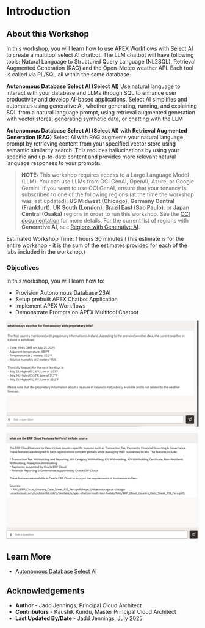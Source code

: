 # Introduction

## About this Workshop

In this workshop, you will learn how to use APEX Workflows with Select AI to create a multitool select AI chatbot. The LLM chatbot will have following tools: Natural Language to Structured Query Language (NL2SQL), Retrieval Augmented Generation (RAG) and the Open-Meteo weather API. Each tool is called via PL/SQL all within the same database.

 **Autonomous Database Select AI (Select AI)**
Use natural language to interact with your database and LLMs through SQL to enhance user productivity and develop AI-based applications. Select AI simplifies and automates using generative AI, whether generating, running, and explaining SQL from a natural language prompt, using retrieval augmented generation with vector stores, generating synthetic data, or chatting with the LLM

 **Autonomous Database Select AI (Select AI)** with **Retrieval Augmented Generation (RAG)** Select AI with RAG augments your natural language prompt by retrieving content from your specified vector store using semantic similarity search. This reduces hallucinations by using your specific and up-to-date content and provides more relevant natural language responses to your prompts.

> **NOTE:** This workshop requires access to a Large Language Model (LLM). You can use LLMs from OCI GenAI, OpenAI, Azure, or Google Gemini. If you want to use OCI GenAI, ensure that your tenancy is subscribed to one of the following regions (at the time the workshop was last updated): **US Midwest (Chicago)**, **Germany Central (Frankfurt)**, **UK South (London)**, **Brazil East (Sao Paulo)**, or **Japan Central (Osaka)** regions in order to run this workshop. See the [OCI documentation](https://docs.oracle.com/en-us/iaas/Content/Identity/Tasks/managingregions.htm) for more details. For the current list of regions with **Generative AI**, see [Regions with Generative AI](https://docs.oracle.com/en-us/iaas/Content/generative-ai/overview.htm).

Estimated Workshop Time: 1 hours 30 minutes (This estimate is for the entire workshop - it is the sum of the estimates provided for each of the labs included in the workshop.)


### Objectives

In this workshop, you will learn how to:
* Provision Autonomous Database 23AI
* Setup prebuilt APEX Chatbot Application 
* Implement APEX Workflows
* Demonstrate Prompts on APEX Multitool Chatbot

 ![Prompt NL2SQL](../demo/images/prompt_nl2sql_weather.png)

 ![Prompt Rag](../demo/images/prompt_vector_rag.png)

## Learn More


* [Autonomous Database Select AI](https://www.oracle.com/autonomous-database/select-ai/)

## Acknowledgements
* **Author** - Jadd Jennings, Principal Cloud Architect
* **Contributors** -  Kaushik Kundu, Master Principal Cloud Architect
* **Last Updated By/Date** -  Jadd Jennings, July 2025
